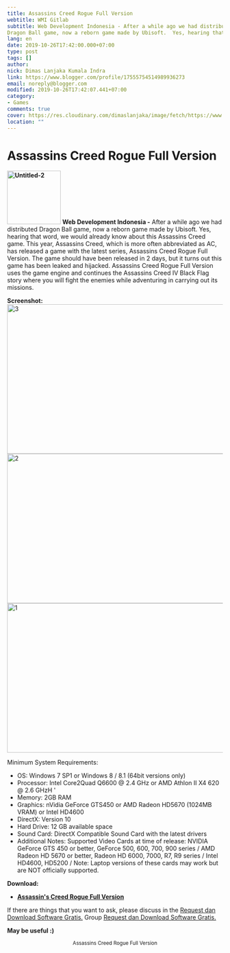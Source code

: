 ```yaml
---
title: Assassins Creed Rogue Full Version
webtitle: WMI Gitlab
subtitle: Web Development Indonesia - After a while ago we had distributed
Dragon Ball game, now a reborn game made by Ubisoft.  Yes, hearing that
lang: en
date: 2019-10-26T17:42:00.000+07:00
type: post
tags: []
author:
nick: Dimas Lanjaka Kumala Indra
link: https://www.blogger.com/profile/17555754514989936273
email: noreply@blogger.com
modified: 2019-10-26T17:42:07.441+07:00
category:
- Games
comments: true
cover: https://res.cloudinary.com/dimaslanjaka/image/fetch/https://www.bagas31.com/wp-content/uploads/2015/03/Untitled-2.png
location: ""
---
```


<h1 for="title" class="notranslate">Assassins Creed Rogue Full Version</h1><div id="A-G-C" date="20 Oct 2019 10:42:03"><div id="agcontent"><div class="post_content entry-content"><p> <strong><a href="https://web-manajemen.blogspot.com/p/search.html?q=Untitled%20png" target="_blank" rel="noopener" class="notranslate"><img class="size-full wp-image-8458 alignleft" src="https://res.cloudinary.com/dimaslanjaka/image/fetch/https://www.bagas31.com/wp-content/uploads/2015/03/Untitled-2.png" alt="Untitled-2" width="125" height="125"></a></strong> <span class="notranslate"> <strong>Web Development Indonesia -</strong> After a while ago we had distributed Dragon Ball game, now a reborn game made by Ubisoft.</span> <span class="notranslate"> Yes, hearing that word, we would already know about this Assassins Creed game.</span> <span class="notranslate"> This year, Assassins Creed, which is more often abbreviated as AC, has released a game with the latest series, Assassins Creed Rogue Full Version.</span> <span class="notranslate"> The game should have been released in 2 days, but it turns out this game has been leaked and hijacked.</span> <span class="notranslate"> Assassins Creed Rogue Full Version uses the game engine and continues the Assassins Creed IV Black Flag story where you will fight the enemies while adventuring in carrying out its missions.</span> </p><p> <span class="notranslate"> <strong>Screenshot:</strong></span> <br> <a href="https://web-manajemen.blogspot.com/p/search.html?q=jpg" target="_blank" rel="noopener" class="notranslate"><img class="aligncenter size-large wp-image-8435" src="https://res.cloudinary.com/dimaslanjaka/image/fetch/https://www.bagas31.com/wp-content/uploads/2015/03/31-1024x577.jpg" alt="3" width="620" height="349"></a> <a href="https://web-manajemen.blogspot.com/p/search.html?q=jpg" target="_blank" rel="noopener" class="notranslate"><img class="aligncenter size-large wp-image-8433" src="https://res.cloudinary.com/dimaslanjaka/image/fetch/https://www.bagas31.com/wp-content/uploads/2015/03/21-1024x577.jpg" alt="2" width="620" height="349"></a> <a href="https://web-manajemen.blogspot.com/p/search.html?q=jpg" target="_blank" rel="noopener" class="notranslate"><img class="aligncenter size-large wp-image-8432" src="https://res.cloudinary.com/dimaslanjaka/image/fetch/https://www.bagas31.com/wp-content/uploads/2015/03/11-1024x577.jpg" alt="1" width="620" height="349"></a> </p><p> <span class="notranslate"> Minimum System Requirements:</span> </p><ul><li> <span class="notranslate"> OS: Windows 7 SP1 or Windows 8 / 8.1 (64bit versions only)</span> </li><li> <span class="notranslate"> Processor: Intel Core2Quad Q6600 @ 2.4 GHz or AMD Athlon II X4 620 @ 2.6 GHzH '</span> </li><li> <span class="notranslate"> Memory: 2GB RAM</span> </li><li> <span class="notranslate"> Graphics: nVidia GeForce GTS450 or AMD Radeon HD5670 (1024MB VRAM) or Intel HD4600</span> </li><li> <span class="notranslate"> DirectX: Version 10</span> </li><li> <span class="notranslate"> Hard Drive: 12 GB available space</span> </li><li> <span class="notranslate"> Sound Card: DirectX Compatible Sound Card with the latest drivers</span> </li><li> <span class="notranslate"> Additional Notes: Supported Video Cards at time of release: NVIDIA GeForce GTS 450 or better, GeForce 500, 600, 700, 900 series / AMD Radeon HD 5670 or better, Radeon HD 6000, 7000, R7, R9 series / Intel HD4600, HD5200 / Note: Laptop versions of these cards may work but are NOT officially supported.</span> </li></ul><p> <span class="notranslate"> <strong>Download:</strong></span> </p><ul><li> <strong><a href="https://web-manajemen.blogspot.com/p/search.html?q=asssassins%20creed%20rogue%20full%20version" target="_blank" rel="noopener" class="notranslate">Assassin's Creed Rogue Full Version</a></strong> </li> </ul><p> <span class="notranslate"> If there are things that you want to ask, please discuss in the <a href="https://dimaslanjaka.github.io/page/safelink.html?url=aHR0cHM6Ly93d3cuZmFjZWJvb2suY29tL2dyb3Vwcy9CYWdhczMx" rel="nofollow" target="_blank" class="notranslate">Request dan Download Software Gratis.</a> Group <a href="https://dimaslanjaka.github.io/page/safelink.html?url=aHR0cHM6Ly93d3cuZmFjZWJvb2suY29tL2dyb3Vwcy9CYWdhczMx" rel="nofollow" target="_blank" class="notranslate">Request dan Download Software Gratis.</a></span> </p><p> <span class="notranslate"> <strong>May be useful :)</strong></span> </p><div itemprop="publisher" itemscope="" itemtype="https://schema.org/Organization"></div></div><center> <span class="notranslate"> <small>Assassins Creed Rogue Full Version</small></span> </center></div></div>  <script src="https://codepen.io/dimaslanjaka/pen/aQRrbR.js"></script>  